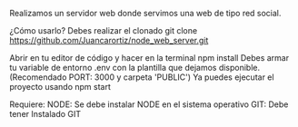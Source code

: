 Realizamos un servidor web donde servimos una web de tipo red social.

¿Cómo usarlo?
Debes realizar el clonado git clone https://github.com/Juancarortiz/node_web_server.git

Abrir en tu editor de código y hacer en la terminal npm install
Debes armar tu variable de entorno .env con la plantilla que dejamos disponible. (Recomendado PORT: 3000 y carpeta 'PUBLIC')
Ya puedes ejecutar el proyecto usando npm start

Requiere:
NODE: Se debe instalar NODE en el sistema operativo
GIT: Debe tener Instalado GIT